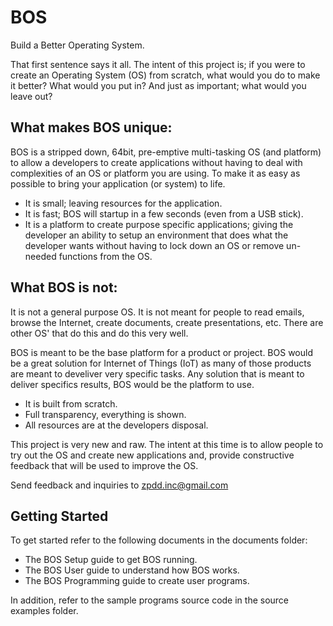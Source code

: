 # BOS
Build a Better Operating System.

That first sentence says it all. The intent of this project is; if you were to create an Operating System (OS) from scratch, what would you do to make it better? What would you put in? And just as important; what would you leave out?

## What makes BOS unique:
BOS is a stripped down, 64bit, pre-emptive multi-tasking OS (and platform) to allow a developers to create applications without having to deal with complexities of an OS or platform you are using. To make it as easy as possible to bring your application (or system) to life. 

- It is small; leaving resources for the application. 
- It is fast; BOS will startup in a few seconds (even from a USB stick). 
- It is a platform to create purpose specific applications; giving the developer an ability to setup an environment that does what the developer wants without having to lock down an OS or remove un-needed functions from the OS.

## What BOS is not:
It is not a general purpose OS. It is not meant for people to read emails, browse the Internet, create documents, create presentations, etc. There are other OS' that do this and do this very well. 

BOS is meant to be the base platform for a product or project. BOS would be a great solution for Internet of Things (IoT) as many of those products are meant to develiver very specific tasks. Any solution that is meant to deliver specifics results, BOS would be the platform to use.

- It is built from scratch.
- Full transparency, everything is shown.
- All resources are at the developers disposal.

This project is very new and raw. The intent at this time is to allow people to try out the OS and create new applications and, provide constructive feedback that will be used to improve the OS.

Send feedback and inquiries to zpdd.inc@gmail.com

## Getting Started
To get started refer to the following documents in the documents folder:
* The BOS Setup guide to get BOS running.
* The BOS User guide to understand how BOS works.
* The BOS Programming guide to create user programs.

In addition, refer to the sample programs source code in the source examples folder.

